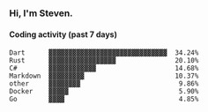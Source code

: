 ### Hi, I'm Steven.

#### Coding activity (past 7 days)
```
Dart      ▓▓▓▓▓▓▓▓▓▓▓▓▓▓▓▓▓▓▓▓▓▓▓▓▓▓▓▓▓▓  34.24%
Rust      ▓▓▓▓▓▓▓▓▓▓▓▓▓▓▓▓▓               20.10%
C#        ▓▓▓▓▓▓▓▓▓▓▓▓                    14.68%
Markdown  ▓▓▓▓▓▓▓▓▓                       10.37%
other     ▓▓▓▓▓▓▓▓                         9.86%
Docker    ▓▓▓▓▓                            5.90%
Go        ▓▓▓▓                             4.85%
```
